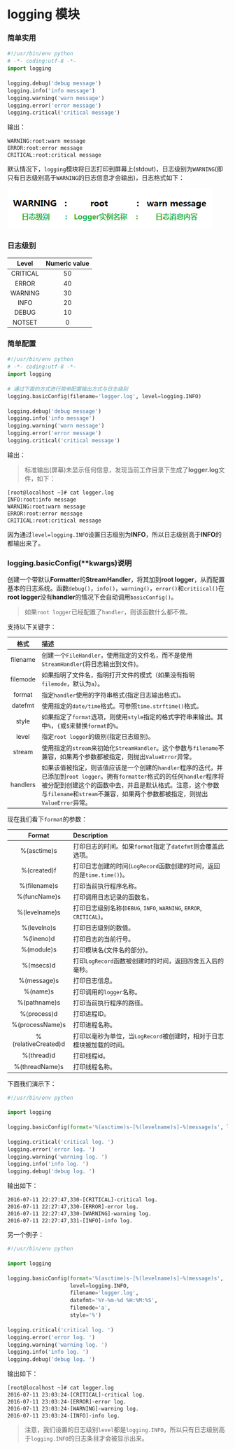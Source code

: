 # logging 模块

### 简单实用

```python
#!/usr/bin/env python
# -*- coding:utf-8 -*-
import logging

logging.debug('debug message')
logging.info('info message')
logging.warning('warn message')
logging.error('error message')
logging.critical('critical message')
```

输出：

```
WARNING:root:warn message
ERROR:root:error message
CRITICAL:root:critical message
```

默认情况下，`logging`模块将日志打印到屏幕上(stdout)，日志级别为`WARNING`(即只有日志级别高于`WARNING`的日志信息才会输出)，日志格式如下：

![](./picture/logging_1.png)

### 日志级别

|  Level  |Numeric value|
|:-------:|:-----------:|
|CRITICAL |50           |
|ERROR    |40           |
|WARNING  |30           |
|INFO     |20           |
|DEBUG    |10           |
|NOTSET   |0            |

### 简单配置

```python
#!/usr/bin/env python
# -*- coding:utf-8 -*-
import logging

# 通过下面的方式进行简单配置输出方式与日志级别
logging.basicConfig(filename='logger.log', level=logging.INFO)

logging.debug('debug message')
logging.info('info message')
logging.warning('warn message')
logging.error('error message')
logging.critical('critical message')
```

输出：
> 标准输出(屏幕)未显示任何信息，发现当前工作目录下生成了**logger.log**文件，如下：

```shell
[root@localhost ~]# cat logger.log
INFO:root:info message
WARNING:root:warn message
ERROR:root:error message
CRITICAL:root:critical message
```

因为通过`level=logging.INFO`设置日志级别为**INFO**，所以日志级别高于**INFO**的都输出来了。

### logging.basicConfig(**kwargs)说明

创建一个带默认**Formatter**的**StreamHandler**，将其加到**root logger**，从而配置基本的日志系统。函数`debug()`，`info()`，`warning()`，`error()`和`critiical()`在**root logger**没有**handler**的情况下会自动调用`basicConfig()`。

> 如果`root logger`已经配置了`handler`，则该函数什么都不做。

支持以下关键字：

|  格式  |描述|
|:-------:|:-----------|
|filename |创建一个`FileHandler`，使用指定的文件名，而不是使用`StreamHandler`(将日志输出到文件)。|
|filemode |如果指明了文件名，指明打开文件的模式（如果没有指明`filemode`，默认为`a`）。|
|format   |指定`handler`使用的字符串格式(指定日志输出格式)。|
|datefmt  |使用指定的`date/time`格式。可参照`time.strftime()`格式。|
|style    |如果指定了`format`选项，则使用`style`指定的格式字符串来输出。其中`%`，`{`或`$`来替换`format`的`%`。|
|level    |指定`root logger`的级别(指定日志级别)。|
|stream   |使用指定的`stream`来初始化`StreamHandler`。这个参数与`filename`不兼容，如果两个参数都被指定，则抛出`ValueError`异常。|
|handlers |如果该值被指定，则该值应该是一个创建的`handler`程序的迭代，并已添加到`root logger`。拥有`formatter`格式的的任何`handler`程序将被分配到创建这个的函数中去，并且是默认格式。注意，这个参数与`filename`和`stream`不兼容，如果两个参数都被指定，则抛出`ValueError`异常。|

现在我们看下`format`的参数：

|       Format      | Description |
|:-----------------:|:-----------|
|%(asctime)s        |打印日志的时间。如果`format`指定了`datefmt`则会覆盖此选项。|
|%(created)f        |打印日志创建的时间(`LogRecord`函数创建的时间，返回的是`time.time()`)。|
|%(filename)s       |打印当前执行程序名称。|
|%(funcName)s       |打印调用日志记录的函数名。|
|%(levelname)s      |打印日志级别名称(`DEBUG`, `INFO`, `WARNING`, `ERROR`, `CRITICAL`)。|
|%(levelno)s        |打印日志级别的数值。|
|%(lineno)d         |打印日志的当前行号。|
|%(module)s         |打印模块名(文件名的部分)。|
|%(msecs)d          |打印`LogRecord`函数被创建时的时间，返回四舍五入后的毫秒。|
|%(message)s        |打印日志信息。|
|%(name)s           |打印调用的`logger`名称。|
|%(pathname)s       |打印当前执行程序的路径。|
|%(process)d        |打印进程ID。|
|%(processName)s    |打印进程名称。|
|%(relativeCreated)d|打印以毫秒为单位，当`LogRecord`被创建时，相对于日志模块被加载的时间。|
|%(thread)d         |打印线程id。|
|%(threadName)s     |打印线程名称。|

下面我们演示下：

```python
#!/usr/bin/env python

import logging

logging.basicConfig(format='%(asctime)s-[%(levelname)s]-%(message)s', level=logging.INFO)

logging.critical('critical log. ')
logging.error('error log. ')
logging.warning('warning log. ')
logging.info('info log. ')
logging.debug('debug log. ')
```

输出如下：

```shell
2016-07-11 22:27:47,330-[CRITICAL]-critical log.
2016-07-11 22:27:47,330-[ERROR]-error log.
2016-07-11 22:27:47,330-[WARNING]-warning log.
2016-07-11 22:27:47,331-[INFO]-info log.
```

另一个例子：

```python
#!/usr/bin/env python

import logging

logging.basicConfig(format='%(asctime)s-[%(levelname)s]-%(message)s',
                    level=logging.INFO,
                    filename='logger.log',
                    datefmt='%Y-%m-%d %H:%M:%S',
                    filemode='a',
                    style='%')

logging.critical('critical log. ')
logging.error('error log. ')
logging.warning('warning log. ')
logging.info('info log. ')
logging.debug('debug log. ')
```

输出如下：

```shell
[root@localhost ~]# cat logger.log
2016-07-11 23:03:24-[CRITICAL]-critical log.
2016-07-11 23:03:24-[ERROR]-error log.
2016-07-11 23:03:24-[WARNING]-warning log.
2016-07-11 23:03:24-[INFO]-info log.
```

> 注意，我们设置的日志级别`level`都是`logging.INFO`，所以只有日志级别高于`logging.INFO`的日志条目才会被显示出来。
